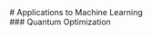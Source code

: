 <section data-markdown>
# Applications to Machine Learning
</section>
<section data-markdown>
### Quantum Optimization
</section>
